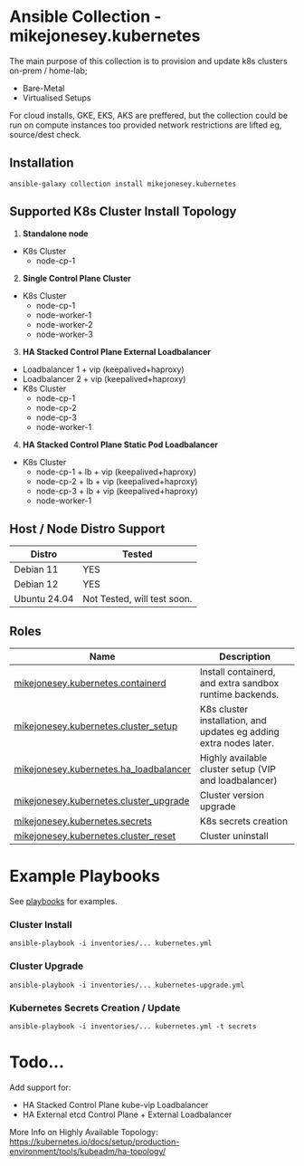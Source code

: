 # Ansible Collection - mikejonesey.kubernetes

The main purpose of this collection is to provision and update k8s clusters on-prem / home-lab;

- Bare-Metal
- Virtualised Setups

For cloud installs, GKE, EKS, AKS are preffered, but the collection could be run on compute instances too provided network restrictions are lifted eg, source/dest check.

## Installation

```commandline
ansible-galaxy collection install mikejonesey.kubernetes
```

## Supported K8s Cluster Install Topology

1. **Standalone node**
  - K8s Cluster
    - node-cp-1
2. **Single Control Plane Cluster**
  - K8s Cluster
    - node-cp-1
    - node-worker-1
    - node-worker-2
    - node-worker-3
3. **HA Stacked Control Plane External Loadbalancer**
  - Loadbalancer 1 + vip (keepalived+haproxy)
  - Loadbalancer 2 + vip (keepalived+haproxy)
  - K8s Cluster
    - node-cp-1
    - node-cp-2
    - node-cp-3
    - node-worker-1
4. **HA Stacked Control Plane Static Pod Loadbalancer**
  - K8s Cluster
    - node-cp-1 + lb + vip (keepalived+haproxy)
    - node-cp-2 + lb + vip (keepalived+haproxy)
    - node-cp-3 + lb + vip (keepalived+haproxy)
    - node-worker-1

## Host / Node Distro Support

| Distro       | Tested                      |
|--------------|-----------------------------|
| Debian 11    | YES                         |
| Debian 12    | YES                         |
| Ubuntu 24.04 | Not Tested, will test soon. |

## Roles

| Name                                                             | Description                                                        |
|------------------------------------------------------------------|--------------------------------------------------------------------|
| [mikejonesey.kubernetes.containerd](roles/containerd/)           | Install containerd, and extra sandbox runtime backends.            |
| [mikejonesey.kubernetes.cluster_setup](roles/cluster_setup/)     | K8s cluster installation, and updates eg adding extra nodes later. |
| [mikejonesey.kubernetes.ha_loadbalancer](roles/ha_loadbalancer/) | Highly available cluster setup (VIP and loadbalancer)              |
| [mikejonesey.kubernetes.cluster_upgrade](roles/cluster_upgrade/) | Cluster version upgrade                                            |
| [mikejonesey.kubernetes.secrets](roles/secrets/)                 | K8s secrets creation                                               |
| [mikejonesey.kubernetes.cluster_reset](roles/cluster_reset/)     | Cluster uninstall                                                  |

# Example Playbooks

See [playbooks](playbooks/) for examples.

### Cluster Install

```commandline
ansible-playbook -i inventories/... kubernetes.yml
```

### Cluster Upgrade

```commandline
ansible-playbook -i inventories/... kubernetes-upgrade.yml 
```

### Kubernetes Secrets Creation / Update

```commandline
ansible-playbook -i inventories/... kubernetes.yml -t secrets
```

# Todo...

Add support for:

- HA Stacked Control Plane kube-vip Loadbalancer
- HA External etcd Control Plane + External Loadbalancer

More Info on Highly Available Topology: https://kubernetes.io/docs/setup/production-environment/tools/kubeadm/ha-topology/

